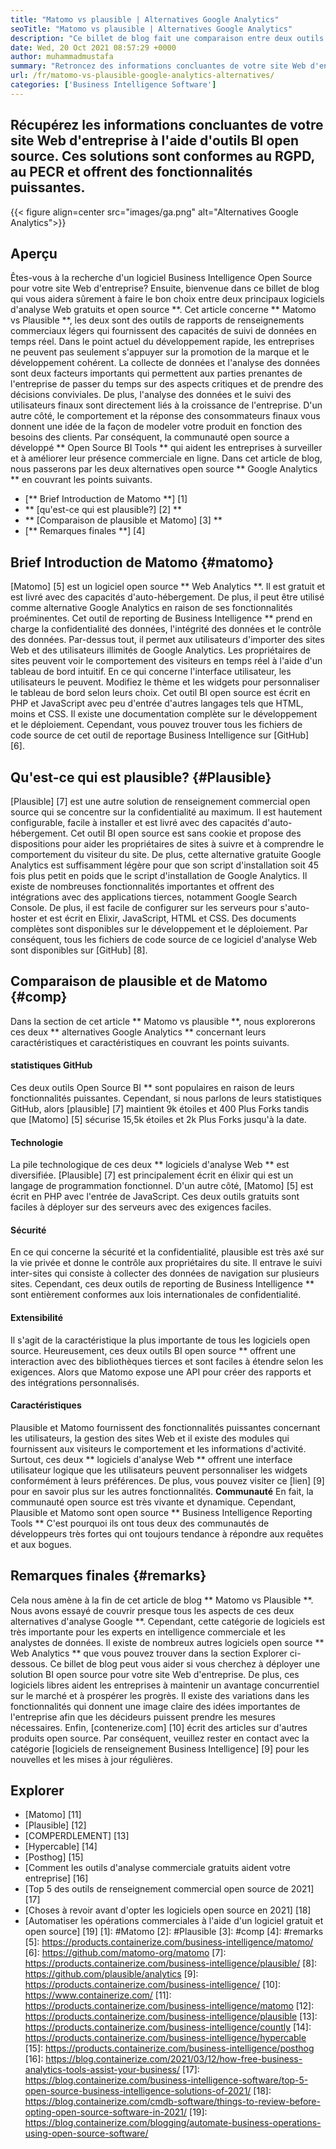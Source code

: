 ```yaml
---
title: "Matomo vs plausible | Alternatives Google Analytics" 
seoTitle: "Matomo vs plausible | Alternatives Google Analytics" 
description: "Ce billet de blog fait une comparaison entre deux outils BI open source qui sont considérés comme des alternatives Google Analytics. Les deux logiciels sont gratuits et auto-hébergés." 
date: Wed, 20 Oct 2021 08:57:29 +0000
author: muhammadmustafa
summary: "Retroncez des informations concluantes de votre site Web d'entreprise à l'aide d'outils BI open source. Ces solutions sont conformes au RGPD, au PECR et offrent des fonctionnalités puissantes." 
url: /fr/matomo-vs-plausible-google-analytics-alternatives/
categories: ['Business Intelligence Software']
---
```


## Récupérez les informations concluantes de votre site Web d'entreprise à l'aide d'outils BI open source. Ces solutions sont conformes au RGPD, au PECR et offrent des fonctionnalités puissantes.

{{< figure align=center src="images/ga.png" alt="Alternatives Google Analytics">}}


## Aperçu
Êtes-vous à la recherche d'un logiciel Business Intelligence Open Source pour votre site Web d'entreprise? Ensuite, bienvenue dans ce billet de blog qui vous aidera sûrement à faire le bon choix entre deux principaux logiciels d'analyse Web gratuits et open source **. Cet article concerne ** Matomo vs Plausible **, les deux sont des outils de rapports de renseignements commerciaux légers qui fournissent des capacités de suivi de données en temps réel. Dans le point actuel du développement rapide, les entreprises ne peuvent pas seulement s'appuyer sur la promotion de la marque et le développement cohérent. La collecte de données et l'analyse des données sont deux facteurs importants qui permettent aux parties prenantes de l'entreprise de passer du temps sur des aspects critiques et de prendre des décisions conviviales. De plus, l'analyse des données et le suivi des utilisateurs finaux sont directement liés à la croissance de l'entreprise.
D'un autre côté, le comportement et la réponse des consommateurs finaux vous donnent une idée de la façon de modeler votre produit en fonction des besoins des clients. Par conséquent, la communauté open source a développé ** Open Source BI Tools ** qui aident les entreprises à surveiller et à améliorer leur présence commerciale en ligne. Dans cet article de blog, nous passerons par les deux alternatives open source ** Google Analytics ** en couvrant les points suivants.
  * [** Brief Introduction de Matomo **] [1]
  * ** [qu'est-ce qui est plausible?] [2] **
  * ** [Comparaison de plausible et Matomo] [3] **
  * [** Remarques finales **] [4]

## Brief Introduction de Matomo {#matomo}
[Matomo] [5] est un logiciel open source ** Web Analytics **. Il est gratuit et est livré avec des capacités d'auto-hébergement. De plus, il peut être utilisé comme alternative Google Analytics en raison de ses fonctionnalités proéminentes. Cet outil de reporting de Business Intelligence ** prend en charge la confidentialité des données, l'intégrité des données et le contrôle des données. Par-dessus tout, il permet aux utilisateurs d'importer des sites Web et des utilisateurs illimités de Google Analytics. Les propriétaires de sites peuvent voir le comportement des visiteurs en temps réel à l'aide d'un tableau de bord intuitif. En ce qui concerne l'interface utilisateur, les utilisateurs le peuvent. Modifiez le thème et les widgets pour personnaliser le tableau de bord selon leurs choix. Cet outil BI open source est écrit en PHP et JavaScript avec peu d'entrée d'autres langages tels que HTML, moins et CSS. Il existe une documentation complète sur le développement et le déploiement. Cependant, vous pouvez trouver tous les fichiers de code source de cet outil de reportage Business Intelligence sur [GitHub] [6].

## Qu'est-ce qui est plausible? {#Plausible}
[Plausible] [7] est une autre solution de renseignement commercial open source qui se concentre sur la confidentialité au maximum. Il est hautement configurable, facile à installer et est livré avec des capacités d'auto-hébergement. Cet outil BI open source est sans cookie et propose des dispositions pour aider les propriétaires de sites à suivre et à comprendre le comportement du visiteur du site. De plus, cette alternative gratuite Google Analytics est suffisamment légère pour que son script d'installation soit 45 fois plus petit en poids que le script d'installation de Google Analytics. Il existe de nombreuses fonctionnalités importantes et offrent des intégrations avec des applications tierces, notamment Google Search Console. De plus, il est facile de configurer sur les serveurs pour s'auto-hoster et est écrit en Elixir, JavaScript, HTML et CSS. Des documents complètes sont disponibles sur le développement et le déploiement. Par conséquent, tous les fichiers de code source de ce logiciel d'analyse Web sont disponibles sur [GitHub] [8].

## Comparaison de plausible et de Matomo {#comp}
Dans la section de cet article ** Matomo vs plausible **, nous explorerons ces deux ** alternatives Google Analytics ** concernant leurs caractéristiques et caractéristiques en couvrant les points suivants.

#### statistiques GitHub
Ces deux outils Open Source BI ** sont populaires en raison de leurs fonctionnalités puissantes. Cependant, si nous parlons de leurs statistiques GitHub, alors [plausible] [7] maintient 9k étoiles et 400 Plus Forks tandis que [Matomo] [5] sécurise 15,5k étoiles et 2k Plus Forks jusqu'à la date.

#### Technologie
La pile technologique de ces deux ** logiciels d'analyse Web ** est diversifiée. [Plausible] [7] est principalement écrit en élixir qui est un langage de programmation fonctionnel. D'un autre côté, [Matomo] [5] est écrit en PHP avec l'entrée de JavaScript. Ces deux outils gratuits sont faciles à déployer sur des serveurs avec des exigences faciles.

#### Sécurité
En ce qui concerne la sécurité et la confidentialité, plausible est très axé sur la vie privée et donne le contrôle aux propriétaires du site. Il entrave le suivi inter-sites qui consiste à collecter des données de navigation sur plusieurs sites. Cependant, ces deux outils de reporting de Business Intelligence ** sont entièrement conformes aux lois internationales de confidentialité.

#### Extensibilité
Il s'agit de la caractéristique la plus importante de tous les logiciels open source. Heureusement, ces deux outils BI open source ** offrent une interaction avec des bibliothèques tierces et sont faciles à étendre selon les exigences. Alors que Matomo expose une API pour créer des rapports et des intégrations personnalisés.

#### Caractéristiques
Plausible et Matomo fournissent des fonctionnalités puissantes concernant les utilisateurs, la gestion des sites Web et il existe des modules qui fournissent aux visiteurs le comportement et les informations d'activité. Surtout, ces deux ** logiciels d'analyse Web ** offrent une interface utilisateur logique que les utilisateurs peuvent personnaliser les widgets conformément à leurs préférences. De plus, vous pouvez visiter ce [lien] [9] pour en savoir plus sur les autres fonctionnalités.
**Communauté**
En fait, la communauté open source est très vivante et dynamique. Cependant, Plausible et Matomo sont open source ** Business Intelligence Reporting Tools ** C'est pourquoi ils ont tous deux des communautés de développeurs très fortes qui ont toujours tendance à répondre aux requêtes et aux bogues.

## Remarques finales {#remarks}
Cela nous amène à la fin de cet article de blog ** Matomo vs Plausible **. Nous avons essayé de couvrir presque tous les aspects de ces deux alternatives d'analyse Google **. Cependant, cette catégorie de logiciels est très importante pour les experts en intelligence commerciale et les analystes de données. Il existe de nombreux autres logiciels open source ** Web Analytics ** que vous pouvez trouver dans la section Explorer ci-dessous. Ce billet de blog peut vous aider si vous cherchez à déployer une solution BI open source pour votre site Web d'entreprise. De plus, ces logiciels libres aident les entreprises à maintenir un avantage concurrentiel sur le marché et à prospérer les progrès. Il existe des variations dans les fonctionnalités qui donnent une image claire des idées importantes de l'entreprise afin que les décideurs puissent prendre les mesures nécessaires.
Enfin, [contenerize.com] [10] écrit des articles sur d'autres produits open source. Par conséquent, veuillez rester en contact avec la catégorie [logiciels de renseignement Business Intelligence] [9] pour les nouvelles et les mises à jour régulières.

## Explorer
  * [Matomo] [11]
  * [Plausible] [12]
  * [COMPERDLEMENT] [13]
  * [Hypercable] [14]
  * [Posthog] [15]
  * [Comment les outils d'analyse commerciale gratuits aident votre entreprise] [16]
  * [Top 5 des outils de renseignement commercial open source de 2021] [17]
  * [Choses à revoir avant d'opter les logiciels open source en 2021] [18]
  * [Automatiser les opérations commerciales à l'aide d'un logiciel gratuit et open source] [19]
[1]: #Matomo
[2]: #Plausible
[3]: #comp
[4]: #remarks
[5]: https://products.containerize.com/business-intelligence/matomo/
[6]: https://github.com/matomo-org/matomo
[7]: https://products.containerize.com/business-intelligence/plausible/
[8]: https://github.com/plausible/analytics
[9]: https://products.containerize.com/business-intelligence/
[10]: https://www.containerize.com/
[11]: https://products.containerize.com/business-intelligence/matomo
[12]: https://products.containerize.com/business-intelligence/plausible
[13]: https://products.containerize.com/business-intelligence/countly
[14]: https://products.containerize.com/business-intelligence/hypercable
[15]: https://products.containerize.com/business-intelligence/posthog
[16]: https://blog.containerize.com/2021/03/12/how-free-business-analytics-tools-assist-your-business/
[17]: https://blog.containerize.com/business-intelligence-software/top-5-open-source-business-intelligence-solutions-of-2021/
[18]: https://blog.containerize.com/cmdb-software/things-to-review-before-opting-open-source-software-in-2021/
[19]: https://blog.containerize.com/blogging/automate-business-operations-using-open-source-software/
